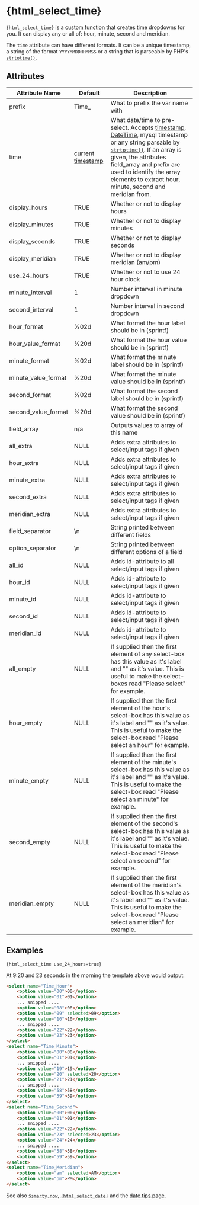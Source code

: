 # {html_select_time}

`{html_select_time}` is a [custom function](index.md)
that creates time dropdowns for you. It can display any or all of: hour,
minute, second and meridian.

The `time` attribute can have different formats. It can be a unique
timestamp, a string of the format `YYYYMMDDHHMMSS` or a string that is
parseable by PHP's [`strtotime()`](https://www.php.net/strtotime).

## Attributes

| Attribute Name        | Default                                                | Description                                                                                                                                                                                                                                                                                                                                                                              |
|-----------------------|--------------------------------------------------------|------------------------------------------------------------------------------------------------------------------------------------------------------------------------------------------------------------------------------------------------------------------------------------------------------------------------------------------------------------------------------------------|
| prefix                | Time\_                                                 | What to prefix the var name with                                                                                                                                                                                                                                                                                                                                                         |
| time                  | current [timestamp](https://www.php.net/function.time) | What date/time to pre-select. Accepts  [timestamp](https://www.php.net/function.time), [DateTime](https://www.php.net/class.DateTime), mysql timestamp or any string parsable by [`strtotime()`](https://www.php.net/strtotime). If an array is given, the attributes field\_array and prefix are used to identify the array elements to extract hour, minute, second and meridian from. |
| display\_hours        | TRUE                                                   | Whether or not to display hours                                                                                                                                                                                                                                                                                                                                                          |
| display\_minutes      | TRUE                                                   | Whether or not to display minutes                                                                                                                                                                                                                                                                                                                                                        |
| display\_seconds      | TRUE                                                   | Whether or not to display seconds                                                                                                                                                                                                                                                                                                                                                        |
| display\_meridian     | TRUE                                                   | Whether or not to display meridian (am/pm)                                                                                                                                                                                                                                                                                                                                               |
| use\_24\_hours        | TRUE                                                   | Whether or not to use 24 hour clock                                                                                                                                                                                                                                                                                                                                                      |
| minute\_interval      | 1                                                      | Number interval in minute dropdown                                                                                                                                                                                                                                                                                                                                                       |
| second\_interval      | 1                                                      | Number interval in second dropdown                                                                                                                                                                                                                                                                                                                                                       |
| hour\_format          | \%02d                                                  | What format the hour label should be in (sprintf)                                                                                                                                                                                                                                                                                                                                        |
| hour\_value\_format   | \%20d                                                  | What format the hour value should be in (sprintf)                                                                                                                                                                                                                                                                                                                                        |
| minute\_format        | \%02d                                                  | What format the minute label should be in (sprintf)                                                                                                                                                                                                                                                                                                                                      |
| minute\_value\_format | \%20d                                                  | What format the minute value should be in (sprintf)                                                                                                                                                                                                                                                                                                                                      |
| second\_format        | \%02d                                                  | What format the second label should be in (sprintf)                                                                                                                                                                                                                                                                                                                                      |
| second\_value\_format | \%20d                                                  | What format the second value should be in (sprintf)                                                                                                                                                                                                                                                                                                                                      |
| field\_array          | n/a                                                    | Outputs values to array of this name                                                                                                                                                                                                                                                                                                                                                     |
| all\_extra            | NULL                                                   | Adds extra attributes to select/input tags if given                                                                                                                                                                                                                                                                                                                                      |
| hour\_extra           | NULL                                                   | Adds extra attributes to select/input tags if given                                                                                                                                                                                                                                                                                                                                      |
| minute\_extra         | NULL                                                   | Adds extra attributes to select/input tags if given                                                                                                                                                                                                                                                                                                                                      |
| second\_extra         | NULL                                                   | Adds extra attributes to select/input tags if given                                                                                                                                                                                                                                                                                                                                      |
| meridian\_extra       | NULL                                                   | Adds extra attributes to select/input tags if given                                                                                                                                                                                                                                                                                                                                      |
| field\_separator      | \\n                                                    | String printed between different fields                                                                                                                                                                                                                                                                                                                                                  |
| option\_separator     | \\n                                                    | String printed between different options of a field                                                                                                                                                                                                                                                                                                                                      |
| all\_id               | NULL                                                   | Adds id-attribute to all select/input tags if given                                                                                                                                                                                                                                                                                                                                      |
| hour\_id              | NULL                                                   | Adds id-attribute to select/input tags if given                                                                                                                                                                                                                                                                                                                                          |
| minute\_id            | NULL                                                   | Adds id-attribute to select/input tags if given                                                                                                                                                                                                                                                                                                                                          |
| second\_id            | NULL                                                   | Adds id-attribute to select/input tags if given                                                                                                                                                                                                                                                                                                                                          |
| meridian\_id          | NULL                                                   | Adds id-attribute to select/input tags if given                                                                                                                                                                                                                                                                                                                                          |
| all\_empty            | NULL                                                   | If supplied then the first element of any select-box has this value as it's label and "" as it's value. This is useful to make the select-boxes read "Please select" for example.                                                                                                                                                                                                        |
| hour\_empty           | NULL                                                   | If supplied then the first element of the hour's select-box has this value as it's label and "" as it's value. This is useful to make the select-box read "Please select an hour" for example.                                                                                                                                                                                           |
| minute\_empty         | NULL                                                   | If supplied then the first element of the minute's select-box has this value as it's label and "" as it's value. This is useful to make the select-box read "Please select an minute" for example.                                                                                                                                                                                       |
| second\_empty         | NULL                                                   | If supplied then the first element of the second's select-box has this value as it's label and "" as it's value. This is useful to make the select-box read "Please select an second" for example.                                                                                                                                                                                       |
| meridian\_empty       | NULL                                                   | If supplied then the first element of the meridian's select-box has this value as it's label and "" as it's value. This is useful to make the select-box read "Please select an meridian" for example.                                                                                                                                                                                   |


## Examples

```smarty
{html_select_time use_24_hours=true}
```
     
At 9:20 and 23 seconds in the morning the template above would output:

```html
<select name="Time_Hour">
    <option value="00">00</option>
    <option value="01">01</option>
    ... snipped ....
    <option value="08">08</option>
    <option value="09" selected>09</option>
    <option value="10">10</option>
    ... snipped ....
    <option value="22">22</option>
    <option value="23">23</option>
</select>
<select name="Time_Minute">
    <option value="00">00</option>
    <option value="01">01</option>
    ... snipped ....
    <option value="19">19</option>
    <option value="20" selected>20</option>
    <option value="21">21</option>
    ... snipped ....
    <option value="58">58</option>
    <option value="59">59</option>
</select>
<select name="Time_Second">
    <option value="00">00</option>
    <option value="01">01</option>
    ... snipped ....
    <option value="22">22</option>
    <option value="23" selected>23</option>
    <option value="24">24</option>
    ... snipped ....
    <option value="58">58</option>
    <option value="59">59</option>
</select>
<select name="Time_Meridian">
    <option value="am" selected>AM</option>
    <option value="pm">PM</option>
</select>
```

See also [`$smarty.now`](../language-variables/language-variables-smarty.md#smartynow-languagevariablessmartynow),
[`{html_select_date}`](language-function-html-select-date.md) and the
[date tips page](../../appendixes/tips.md#dates).
